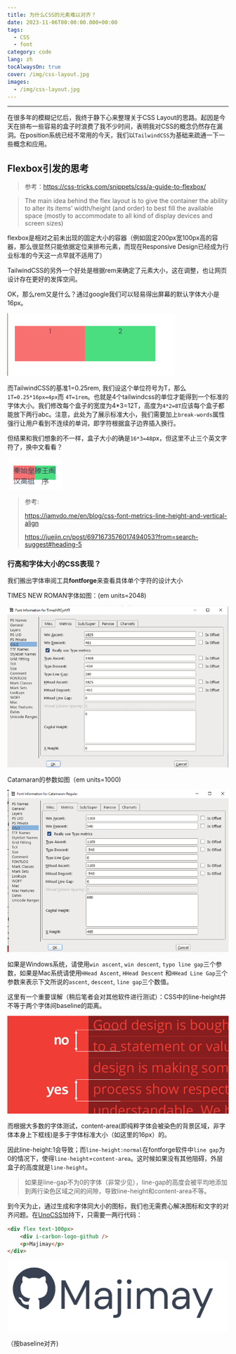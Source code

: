 ```yaml
---
title: 为什么CSS的元素难以对齐？
date: 2023-11-06T00:00:00.000+00:00
tags:
  - CSS
  - font
category: code
lang: zh
tocAlwaysOn: true
cover: /img/css-layout.jpg
images:
  - /img/css-layout.jpg
---
```


---

在很多年的模糊记忆后，我终于静下心来整理关于CSS Layout的思路。起因是今天在排布一些容易的盒子时浪费了我不少时间，表明我对CSS的概念仍然存在漏洞。在position系统已经不常用的今天，我们以`TailwindCSS`为基础来疏通一下一些概念和应用。

## Flexbox引发的思考

> 参考：<https://css-tricks.com/snippets/css/a-guide-to-flexbox/>

> The main idea behind the flex layout is to give the container the  ability to alter its items’ width/height (and order) to best fill the  available space (mostly to accommodate to all kind of display devices  and screen sizes)

flexbox是相对之前未出现的固定大小的容器（例如固定200px宽100px高的容器，那么很显然只能依据定位来排布元素，而现在Responsive Design已经成为行业标准的今天这一点早就不适用了）

TailwindCSS的另外一个好处是根据rem来确定了元素大小，这在调整，也让网页设计存在更好的发挥空间。

OK，那么rem又是什么？通过google我们可以轻易得出屏幕的默认字体大小是16px。

![image-20231106164134442](https://raw.githubusercontent.com/flynncao/blog-images/main/img/image-20231106164134442.png)

而TailwindCSS的基准1=0.25rem, 我们设这个单位符号为T，那么`1T=0.25*16px=4px`而 `4T=1rem`。也就是4个tailwindcss的单位才能得到一个标准的字体大小。我们修改每个盒子的宽度为4*3=12T，高度为`4*2=8T`应该每个盒子都能放下两行abc。注意，此处为了展示标准大小，我们需要加上`break-words`属性强行让用户看到不连续的单词，即字符根据盒子边界插入换行。

但结果和我们想象的不一样，盒子大小的确是`16*3=48`px，但这里不止三个英文字符了，换中文看看？

![image-20231106165106333](https://raw.githubusercontent.com/flynncao/blog-images/main/img/image-20231106165106333.png)

> 参考:
>
> <https://iamvdo.me/en/blog/css-font-metrics-line-height-and-vertical-align>
>
> <https://juejin.cn/post/6971673576017494053?from=search-suggest#heading-5>

### 行高和字体大小的CSS表现？

我们搬出字体审阅工具**fontforge**来查看具体单个字符的设计大小

TIMES NEW ROMAN字体如图：(em units=2048)

![image-20231106182446978](https://raw.githubusercontent.com/flynncao/blog-images/main/img/image-20231106182446978.png)

Catamaran的参数如图（em units=1000)

![image-20231107001516474](https://raw.githubusercontent.com/flynncao/blog-images/main/img/image-20231107001516474.png)

如果是Windows系统，请使用`win ascent`, `win descent`, `typo line gap`三个参数，如果是Mac系统请使用`HHead Ascent`, `HHead Descent` 和`HHead Line Gap`三个参数来表示下文所说的`ascent`, `descent`, `line gap`三个数值。

这里有一个重要误解（稍后笔者会对其他软件进行测试）：CSS中的line-height并不等于两个字体间baseline的距离。

![image-20231106203734020](https://raw.githubusercontent.com/flynncao/blog-images/main/img/image-20231106203734020.png)

而根据大多数的字体测试，content-area(即纯粹字体会被染色的背景区域，非字体本身上下框线)是多于字体标准大小（如这里的16px）的。

因此line-height:1会导致；而`line-height:normal`在fontforge软件中`line gap`为0的情况下，使得`line-height`=`content-area`。这时候如果没有其他阻碍，外层盒子的高度就是`line-height`。

> 如果是line-gap不为0的字体（非常少见），line-gap的高度会被平均地添加到两行染色区域之间的间隙，导致line-height和content-area不等。

到今天为止，通过生成和字体同大小的图标，我们也无需费心解决图标和文字的对齐问题。在[UnoCSS](https://github.com/unocss/unocss)加持下，只需要一两行代码：

```html
<div flex text-100px>
    <div i-carbon-logo-github />
    <p>Majimay</p>
</div>
```

![image-20231106232522276](https://raw.githubusercontent.com/flynncao/blog-images/main/img/image-20231106232522276.png)

（按baseline对齐)
